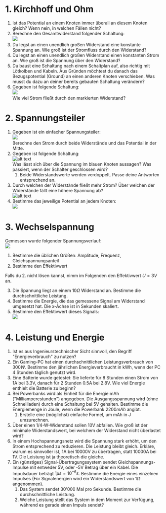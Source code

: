 
# 1. Kirchhoff und Ohm

1. Ist das Potential an einem Knoten immer überall an diesem Knoten gleich?
Wenn nein, in welchen Fällen nicht?
2. Berechne den Gesamtwiderstand folgender Schaltung:\
![](../assets/images/2025-07-09-15-08-50.png)
3. Du legst an einen unendlich großen Widerstand eine konstante Spannung an.
Wie groß ist der Stromfluss durch den Widerstand?
1. Du legst an einen unendlich großen Widerstand einen konstanten
Strom an.
Wie groß ist die Spannung über den Widerstand?
1. Du baust eine Schaltung nach einem Schaltplan auf, also richtig mit Lötkolben und Kabeln.
Aus Gründen möchtest du danach das Bezugspotential (Ground) an einen anderen Knoten verschieben.
Was musst du dazu an deiner bereits gebauten Schaltung verändern?
1. Gegeben ist folgende Schaltung:\
![](../assets/images/2025-07-06-16-23-45.png)\
Wie viel Strom fließt durch den markierten Widerstand?

# 2. Spannungsteiler

1. Gegeben ist ein einfacher Spannungsteiler:\
![](../assets/images/2025-07-06-16-10-16.png)\
Berechne den Strom durch beide Widerstände und das Potential in der Mitte.
2. Gegeben ist folgende Schaltung:\
![alt text](../assets/images/image.png)\
Was lässt sich über die Spannung im blauen Knoten aussagen? Was passiert, wenn der Schalter geschlossen wird?
   1. Beide Widerstandswerte werden verdoppelt. Passe deine Antworten entsprechend an.
3. Durch welchen der Widerstände fließt mehr Strom? Über welchen der Widerstände fällt eine höhere Spannung ab?\
![alt text](../assets/images/image-1.png)
4. Bestimme das jeweilige Potential an jedem Knoten:\
![](../assets/images/2025-07-15-19-04-55.png)

# 3. Wechselspannung
Gemessen wurde folgender Spannungsverlauf:\
![](../assets/images/2025-07-09-08-31-56.png)

1. Bestimme die üblichen Größen: Amplitude, Frequenz, Gleichspannungsanteil
2. Bestimme den Effektivwert

Falls du 2. nicht lösen kannst, nimm im Folgenden den Effektivwert $U = 3V$ an.

3. Die Spannung liegt an einem $10 \Omega$ Widerstand an. Bestimme die durchschnittliche Leistung.
4. Bestimme die Energie, die das gemessene Signal am Widerstand umgesetzt hat. Die x-Achse ist in Sekunden skaliert.
5. Bestimme den Effektivwert dieses Signals:\
![](../assets/images/2025-07-09-08-55-42.png)

# 4. Leistung und Energie
1. Ist es aus Ingenieurstechnischer Sicht sinnvoll, den Begriff "Energieverbrauch" zu nutzen?
2. Ein Gaming-PC hat einen durchschnittlichen Leistungsverbrauch von $300W$. Bestimme den jährlichen Energieverbraucht in kWh, wenn der PC 4 Stunden täglich genutzt wird.
3. Eine Batterie wurde getestet: Sie lieferte für 8 Stunden einen Strom von 1A bei 3.3V, danach für 2 Stunden 0.5A bei 2.8V. Wie viel Energie enthielt die Batterie zu beginn?
4. Bei Powerbanks wird als Einheit für die Energie mAh ("Milliamperestunden") angegeben. Die Ausgangsspannung wird (ohne Schnellladen) durch eine Schaltung bei 5V gehalten. Bestimme die Energiemenge in Joule, wenn die Powerbank $2200mAh$ angibt.
    1. Erstelle eine (möglichst) einfache Formel, um mAh in J umzurechnen.
5. Über einen 1/4-W-Widerstand sollen 10V abfallen. Wie groß ist der minimale Widerstandswert, bei welchem der Widerstand nicht überlastet wird?
6. In einem Hochspannungsnetz wird die Spannung stark erhöht, um den Strom entsprechend zu reduzieren. Die Leistung bleibt gleich. Erkläre, warum es sinnvoller ist, 1A bei 10000V zu übertragen, statt 10000A bei 1V. Die Leistung ist ja theoretisch die gleiche.
7. Ein (günstiges) Signal-Übertragungssystem sendet Gleichspannungs-Impulse mit entweder 5V, oder -5V Betrag über ein Kabel. Die Impulsdauer beträgt $1 \mu s = 10^{-6}s$. Bestimme die Energie eines einzelnen Impulses (Für Signalenergien wird ein Widerstandswert von $1 \Omega$ angenommen).
   1. Das System sendet 30'000 Mal pro Sekunde. Bestimme die durchschnittliche Leistung.
   2. Welche Leistung stellt das System in dem Moment zur Verfügung, während es gerade einen Impuls sendet?

